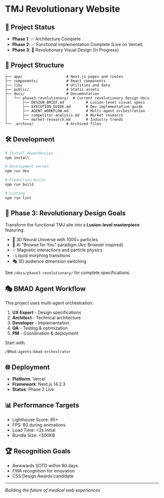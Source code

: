 # TMJ Revolutionary Website

## 🚀 Project Status
- **Phase 1**: ✅ Architecture Complete
- **Phase 2**: ✅ Functional Implementation Complete (Live on Vercel)
- **Phase 3**: 🔄 Revolutionary Visual Design (In Progress)

## 📁 Project Structure
```
├── app/                    # Next.js pages and routes
├── components/             # React components  
├── lib/                    # Utilities and data
├── public/                 # Static assets
├── docs/                   # Documentation
│   └── phase3-revolutionary/  # Current revolutionary design docs
│       ├── DESIGN_BRIEF.md          # Lusion-level visual specs
│       ├── EXECUTION_GUIDE.md       # Dev implementation guide
│       ├── AGENT_WORKFLOW.md        # Multi-agent orchestration
│       ├── competitor-analysis.md   # Market research
│       └── market-research.md       # Industry trends
└── _archive/               # Archived files
```

## 🛠️ Development

```bash
# Install dependencies
npm install

# Development server
npm run dev

# Production build
npm run build

# Linting
npm run lint
```

## 🎯 Phase 3: Revolutionary Design Goals

Transform the functional TMJ site into a **Lusion-level masterpiece** featuring:
- 🌌 3D Neural Universe with 1000+ particles
- 🤖 AI "Browse for You" paradigm (Arc Browser inspired)
- ✨ Magnetic interactions and particle physics
- 💧 Liquid morphing transitions
- 🎭 3D audience dimension switching

See `/docs/phase3-revolutionary/` for complete specifications.

## 🎭 BMAD Agent Workflow

This project uses multi-agent orchestration:
1. **UX Expert** - Design specifications
2. **Architect** - Technical architecture
3. **Developer** - Implementation
4. **QA** - Testing & optimization
5. **PM** - Coordination & deployment

Start with:
```bash
/BMad:agents:bmad-orchestrator
```

## 🌐 Deployment

- **Platform**: Vercel
- **Framework**: Next.js 14.2.3
- **Status**: Phase 2 Live

## 📊 Performance Targets

- Lighthouse Score: 95+
- FPS: 60 during animations
- Load Time: <2s initial
- Bundle Size: <500KB

## 🏆 Recognition Goals

- Awwwards SOTD within 90 days
- FWA recognition for innovation
- CSS Design Awards candidate

---

*Building the future of medical web experiences*

